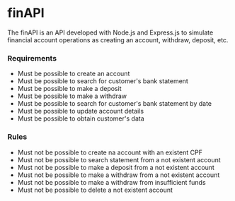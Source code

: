 # finAPI
The finAPI is an API developed with Node.js and Express.js to simulate financial account operations as creating an account, withdraw, deposit, etc.

### Requirements
- Must be possible to create an account
- Must be possible to search for customer's bank statement
- Must be possible to make a deposit
- Must be possible to make a withdraw
- Must be possible to search for customer's bank statement by date
- Must be possible to update account details
- Must be possible to obtain customer's data

### Rules
- Must not be possible to create na account with an existent CPF
- Must not be possible to search statement from a not existent account
- Must not be possible to make a deposit from a not existent account
- Must not be possible to make a withdraw from a not existent account
- Must not be possible to make a withdraw from insufficient funds
- Must not be possible to delete a not existent account
